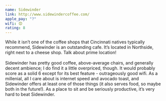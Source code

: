 ```yaml
---
name: Sidewinder
link: http://www.sidewindercoffee.com/
apple_pay: "?"
wifi: 😍
rating: 8
---
```


While it isn’t one of the coffee shops that Cincinnati natives typically recommend, Sidewinder is an outstanding cafe.
It’s located in Northside, right next to a cheese shop.
Talk about prime location!
<br><br>
Sidewinder has pretty good coffee, above-average chairs, and generally decent ambience; I do find it a little overpriced, though.
It would probably score as a solid 6 except for its best feature - outrageously good wifi.
As a millenial, all I care about is internet speed and avocado toast, and Sidewinder offers at least one of those things (it also serves food, so maybe both in the future!).
As a place to sit and be seriously productive, it’s very hard to beat Sidewinder.
